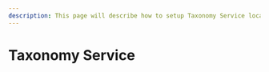 ```yaml
---
description: This page will describe how to setup Taxonomy Service locally.
---
```


# Taxonomy Service

